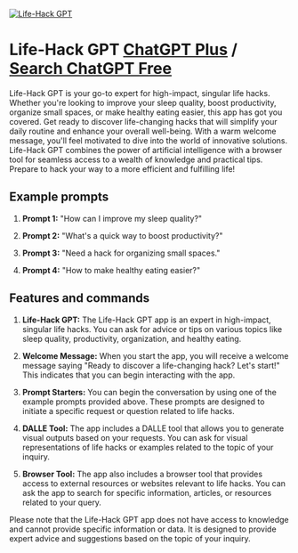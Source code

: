 
[![Life-Hack GPT](https://files.oaiusercontent.com/file-Wi1e1SptElN5BnL69bVD0s02?se=2123-10-19T07%3A40%3A54Z&sp=r&sv=2021-08-06&sr=b&rscc=max-age%3D31536000%2C%20immutable&rscd=attachment%3B%20filename%3D09d217c9-c460-49d8-a9bb-9f04b3b699e2.png&sig=Q9Q%2B0Eb%2BNwDY69ac9BVlESTi4PmecE3Gqn0omEqcMAg%3D)](https://chat.openai.com/g/g-W4tNITXvV-life-hack-gpt)

# Life-Hack GPT [ChatGPT Plus](https://chat.openai.com/g/g-W4tNITXvV-life-hack-gpt) / [Search ChatGPT Free](https://gptcall.net/index.html#/?search=Life-Hack%20GPT)

Life-Hack GPT is your go-to expert for high-impact, singular life hacks. Whether you're looking to improve your sleep quality, boost productivity, organize small spaces, or make healthy eating easier, this app has got you covered. Get ready to discover life-changing hacks that will simplify your daily routine and enhance your overall well-being. With a warm welcome message, you'll feel motivated to dive into the world of innovative solutions. Life-Hack GPT combines the power of artificial intelligence with a browser tool for seamless access to a wealth of knowledge and practical tips. Prepare to hack your way to a more efficient and fulfilling life!

## Example prompts

1. **Prompt 1:** "How can I improve my sleep quality?"

2. **Prompt 2:** "What's a quick way to boost productivity?"

3. **Prompt 3:** "Need a hack for organizing small spaces."

4. **Prompt 4:** "How to make healthy eating easier?"

## Features and commands

1. **Life-Hack GPT:** The Life-Hack GPT app is an expert in high-impact, singular life hacks. You can ask for advice or tips on various topics like sleep quality, productivity, organization, and healthy eating.

2. **Welcome Message:** When you start the app, you will receive a welcome message saying "Ready to discover a life-changing hack? Let's start!" This indicates that you can begin interacting with the app.

3. **Prompt Starters:** You can begin the conversation by using one of the example prompts provided above. These prompts are designed to initiate a specific request or question related to life hacks.

4. **DALLE Tool:** The app includes a DALLE tool that allows you to generate visual outputs based on your requests. You can ask for visual representations of life hacks or examples related to the topic of your inquiry.

5. **Browser Tool:** The app also includes a browser tool that provides access to external resources or websites relevant to life hacks. You can ask the app to search for specific information, articles, or resources related to your query.

Please note that the Life-Hack GPT app does not have access to knowledge and cannot provide specific information or data. It is designed to provide expert advice and suggestions based on the topic of your inquiry.


